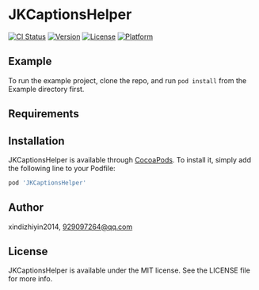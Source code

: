 # JKCaptionsHelper

[![CI Status](https://img.shields.io/travis/xindizhiyin2014/JKCaptionsHelper.svg?style=flat)](https://travis-ci.org/xindizhiyin2014/JKCaptionsHelper)
[![Version](https://img.shields.io/cocoapods/v/JKCaptionsHelper.svg?style=flat)](https://cocoapods.org/pods/JKCaptionsHelper)
[![License](https://img.shields.io/cocoapods/l/JKCaptionsHelper.svg?style=flat)](https://cocoapods.org/pods/JKCaptionsHelper)
[![Platform](https://img.shields.io/cocoapods/p/JKCaptionsHelper.svg?style=flat)](https://cocoapods.org/pods/JKCaptionsHelper)

## Example

To run the example project, clone the repo, and run `pod install` from the Example directory first.

## Requirements

## Installation

JKCaptionsHelper is available through [CocoaPods](https://cocoapods.org). To install
it, simply add the following line to your Podfile:

```ruby
pod 'JKCaptionsHelper'
```

## Author

xindizhiyin2014, 929097264@qq.com

## License

JKCaptionsHelper is available under the MIT license. See the LICENSE file for more info.
